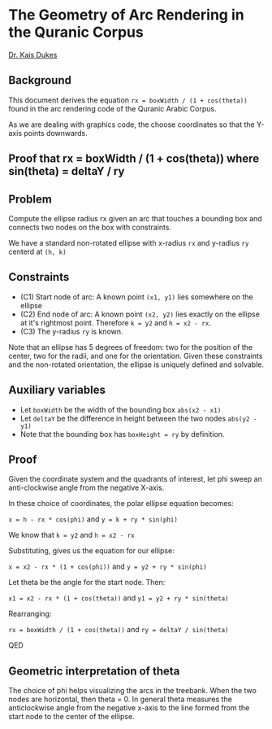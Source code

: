 # The Geometry of Arc Rendering in the Quranic Corpus

[Dr. Kais Dukes](https://github.com/kaisdukes)

## Background

This document derives the equation `rx = boxWidth / (1 + cos(theta))` found in the arc rendering code of the Quranic Arabic Corpus.

As we are dealing with graphics code, the choose coordinates so that the Y-axis points downwards.

## Proof that rx = boxWidth / (1 + cos(theta)) where sin(theta) = deltaY / ry

## Problem

Compute the ellipse radius rx given an arc that touches a bounding box and connects two nodes on the box with constraints.

We have a standard non-rotated ellipse with x-radius `rx` and y-radius `ry` centerd at `(h, k)`

## Constraints

* (C1) Start node of arc: A known point `(x1, y1)` lies somewhere on the ellipse
* (C2) End node of arc: A known point `(x2, y2)` lies exactly on the ellipse at it's rightmost point. Therefore `k = y2` and `h = x2 - rx`.
* (C3) The y-radius `ry` is known.

Note that an ellipse has 5 degrees of freedom: two for the position of the center, two for the radii, and one for the orientation. Given these constraints and the non-rotated orientation, the ellipse is uniquely defined and solvable.

## Auxiliary variables

* Let `boxWidth` be the width of the bounding box `abs(x2 - x1)`
* Let `deltaY` be the difference in height between the two nodes `abs(y2 - y1)`
* Note that the bounding box has `boxHeight = ry` by definition.

## Proof

Given the coordinate system and the quadrants of interest, let phi sweep an anti-clockwise angle from the negative X-axis.

In these choice of coordinates, the polar ellipse equation becomes:

`x = h - rx * cos(phi)` and `y = k + ry * sin(phi)`

We know that `k = y2` and `h = x2 - rx`

Substituting, gives us the equation for our ellipse:

`x = x2 - rx * (1 + cos(phi))` and `y = y2 + ry * sin(phi)`

Let theta be the angle for the start node. Then:

`x1 = x2 - rx * (1 + cos(theta))` and `y1 = y2 + ry * sin(theta)`

Rearranging:

`rx = boxWidth / (1 + cos(theta))` and `ry = deltaY / sin(theta)`

QED

## Geometric interpretation of theta

The choice of phi helps visualizing the arcs in the treebank. When the two nodes are horizontal, then theta = 0. In general theta measures the anticlockwise angle from the negative x-axis to the line formed from the start node to the center of the ellipse.